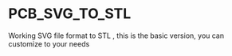 # PCB_SVG_TO_STL
Working SVG file format to STL , this is the basic version, you can customize to your needs
